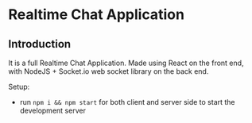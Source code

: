 # Realtime Chat Application


## Introduction
It is a full Realtime Chat Application. Made using React on the front end, with NodeJS + Socket.io web socket library on the back end. 


Setup:
- run ```npm i && npm start``` for both client and server side to start the development server
